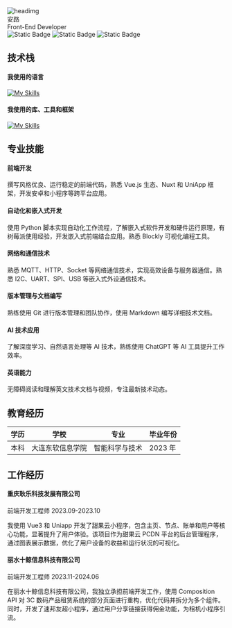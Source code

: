 <div class="flex gap-10 pb-4">
    <div>
        <img
            class="w-20"
            src="./photo_2024-07-08_16-51-47.jpg"
            alt="headimg"
        />
    </div>
    <div class="flex flex-col justify-center">
        <div class="text-4xl font-semibold mb-2">安路</div>
        <div class="">Front-End Developer</div>
    </div>
</div>
<div class='flex gap-2 pt-2'>
    <img alt="Static Badge" src="https://img.shields.io/badge/%E8%81%94%E7%B3%BB%E7%94%B5%E8%AF%9D-17743653755-F5F5F5?style=social&logo=imessage">
    <img alt="Static Badge" src="https://img.shields.io/badge/github-lulu0119-F5F5F5?style=social&logo=github">
    <img alt="Static Badge" src="https://img.shields.io/badge/%E7%9F%A5%E8%AF%86%E5%BA%93-lulusfavorites.site-F5F5F5?style=social&logo=vitepress">
</div>

## 技术栈

#### 我使用的语言

[![My Skills](https://skillicons.dev/icons?i=html,css,js,ts,python)](https://skillicons.dev)

#### 我使用的库、工具和框架

[![My Skills](https://skillicons.dev/icons?i=anaconda,bootstrap,docker,firebase,git,github,md,mongodb,nodejs,nuxtjs,opencv,pinia,pnpm,postman,prisma,pytorch,raspberrypi,react,ros,tailwind,tensorflow,vscode,vue)](https://skillicons.dev)

## 专业技能

#### 前端开发

撰写风格优良、运行稳定的前端代码，熟悉 Vue.js 生态、Nuxt 和 UniApp 框架，开发安卓和小程序等跨平台应用。

#### 自动化和嵌入式开发

使用 Python 脚本实现自动化工作流程，了解嵌入式软件开发和硬件运行原理，有树莓派使用经验，开发嵌入式前端结合应用。熟悉 Blockly 可视化编程工具。

#### 网络和通信技术

熟悉 MQTT、HTTP、Socket 等网络通信技术，实现高效设备与服务器通信。熟悉 I2C、UART、SPI、USB 等嵌入式外设通信技术。

#### 版本管理与文档编写

熟练使用 Git 进行版本管理和团队协作，使用 Markdown 编写详细技术文档。

#### AI 技术应用

了解深度学习、自然语言处理等 AI 技术，熟练使用 ChatGPT 等 AI 工具提升工作效率。

#### 英语能力

无障碍阅读和理解英文技术文档与视频，专注最新技术动态。

## 教育经历

| 学历 | 学校             | 专业           | 毕业年份 |
| ---- | ---------------- | -------------- | -------- |
| 本科 | 大连东软信息学院 | 智能科学与技术 | 2023 年  |

## 工作经历

#### 重庆耿乐科技发展有限公司

前端开发工程师
2023.09-2023.10

我使用 Vue3 和 Uniapp 开发了甜果云小程序，包含主页、节点、账单和用户等核心功能，显著提升了用户体验。该项目作为甜果云 PCDN 平台的后台管理程序，通过图表展示数据，优化了用户设备的收益和运行状况的可视化。

#### 丽水十鲸信息科技有限公司

前端开发工程师
2023.11-2024.06

在丽水十鲸信息科技有限公司，我独立承担前端开发工作，使用 Composition API 对 3C 数码产品租赁系统的部分页面进行重构，优化代码并拆分为多个组件。同时，开发了速邦友超小程序，通过用户分享链接获得佣金功能，为租机小程序引流。
